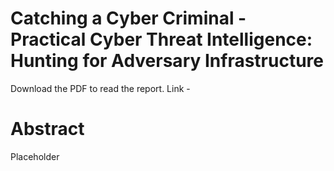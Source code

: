 # Catching a Cyber Criminal - Practical Cyber Threat Intelligence: Hunting for Adversary Infrastructure

Download the PDF to read the report.
Link - 

# Abstract
Placeholder
